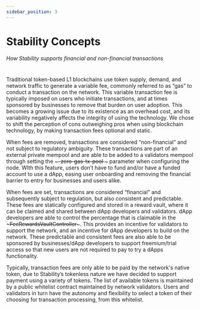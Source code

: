 ```yaml
---
sidebar_position: 3
---
```


# Stability Concepts  
_How Stability supports financial and non-financial transactions_ 
#  
Traditional token-based L1 blockchains use token supply, demand, and network traffic to generate a variable fee, commonly referred to as “gas” to conduct a transaction on the network. This variable transaction fee is typically imposed on users who initiate transactions, and at times sponsored by businesses to remove that burden on user adoption. This becomes a growing issue due to its existence as an overhead cost, and its variability negatively affects the integrity of using the technology. We chose to shift the perception of cons outweighing pros when using blockchain technology, by making transaction fees optional and static.  
  
When fees are removed, transactions are considered “non-financial” and not subject to regulatory ambiguity. These transactions are part of an external private mempool and are able to be added to a validators mempool through setting the ~~~–zero-gas-tx-pool  <URL>~~~ parameter when configuring the node. WIth this feature, users don’t have to fund and/or have a funded account to use a dApp, easing user onboarding and removing the financial barrier to entry for businesses and users alike.  
  
When fees are set, transactions are considered “financial” and subsequently subject to regulation, but also consistent and predictable. These fees are statically configured and stored in a reward vault, where it can be claimed and shared between dApp developers and validators. dApp developers are able to control the percentage that is claimable in the ~~~FeeRewardsVaultController~~~. This provides an incentive for validators to support the network, and an incentive for dApp developers to build on the network. These predictable and consistent fees are also able to be sponsored by businesses/dApp developers to support freemium/trial access so that new users are not required to pay to try a dApps functionality.  
  
Typically, transaction fees are only able to be paid by the network's native token, due to Stability’s tokenless nature we have decided to support payment using a variety of tokens. The list of available tokens is maintained by a public whitelist contract maintained by network validators. Users and validators in turn have the autonomy and flexibility to select a token of their choosing for transaction processing, from this whitelist.  
